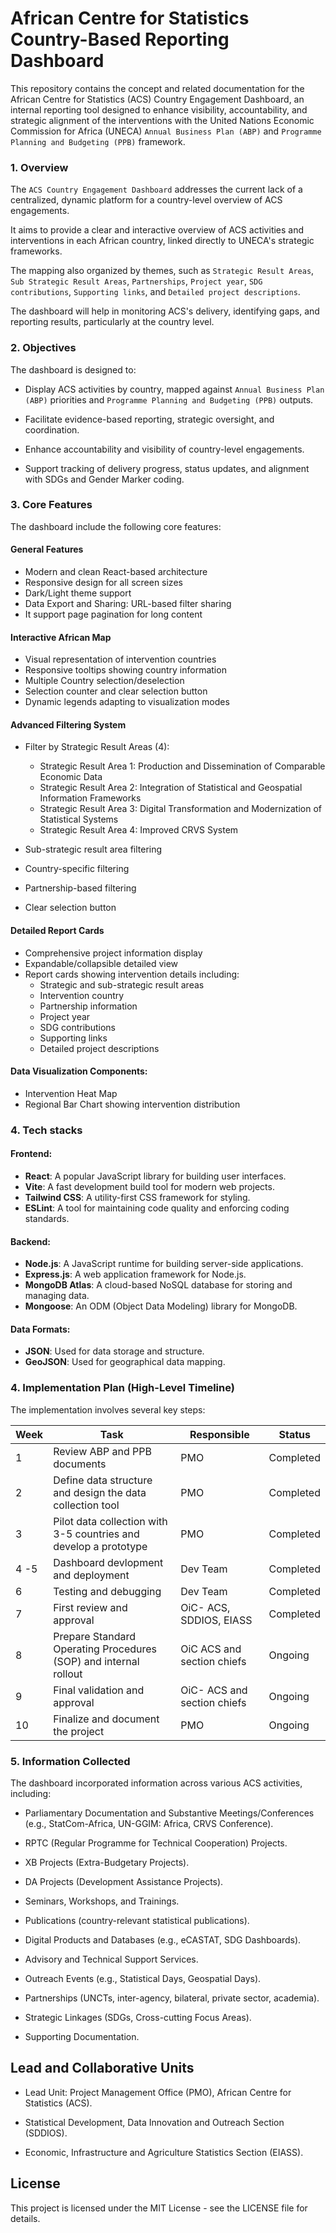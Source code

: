 # African Centre for Statistics Country-Based Reporting Dashboard

This repository contains the concept and related documentation for the African Centre for Statistics (ACS) Country Engagement Dashboard, an internal reporting tool designed to enhance visibility, accountability, and strategic alignment of the interventions with the United Nations Economic Commission for Africa (UNECA) `Annual Business Plan (ABP)` and `Programme Planning and Budgeting (PPB)` framework.  


### 1. Overview

The `ACS Country Engagement Dashboard` addresses the current lack of a centralized, dynamic platform for a country-level overview of ACS engagements. 

It aims to provide a clear and interactive overview of ACS activities and interventions in each African country, linked directly to UNECA's strategic frameworks. 

The mapping also organized by themes, such as `Strategic Result Areas`, `Sub Strategic Result Areas`, `Partnerships`,  `Project year`, `SDG contributions`, `Supporting links`, and `Detailed project descriptions`.  

The dashboard will help in monitoring ACS's delivery, identifying gaps, and reporting results, particularly at the country level.

### 2. Objectives

The dashboard is designed to:

- Display ACS activities by country, mapped against `Annual Business Plan (ABP)` priorities and `Programme Planning and Budgeting (PPB)` outputs. 

- Facilitate evidence-based reporting, strategic oversight, and coordination. 

- Enhance accountability and visibility of country-level engagements. 

- Support tracking of delivery progress, status updates, and alignment with SDGs and Gender Marker coding. 

### 3. Core Features

The dashboard include the following core features:

#### General Features
- Modern and clean React-based architecture
- Responsive design for all screen sizes
- Dark/Light theme support
- Data Export and Sharing: URL-based filter sharing
- It support page pagination for long content 

#### Interactive African Map
- Visual representation of intervention countries
- Responsive tooltips showing country information
- Multiple Country selection/deselection
- Selection counter and clear selection button
- Dynamic legends adapting to visualization modes


#### Advanced Filtering System
- Filter by Strategic Result Areas (4):
  - Strategic Result Area 1: Production and Dissemination of Comparable Economic Data  
  - Strategic Result Area 2: Integration of Statistical and Geospatial Information Frameworks  
  - Strategic Result Area 3: Digital Transformation and Modernization of Statistical Systems   
  - Strategic Result Area 4: Improved CRVS System  

- Sub-strategic result area filtering  
- Country-specific filtering  
- Partnership-based filtering  
- Clear selection button  


#### Detailed Report Cards
- Comprehensive project information display  
- Expandable/collapsible detailed view  
- Report cards showing intervention details including:
  - Strategic and sub-strategic result areas  
  - Intervention country  
  - Partnership information  
  - Project year  
  - SDG contributions  
  - Supporting links  
  - Detailed project descriptions  

#### Data Visualization Components:
- Intervention Heat Map
- Regional Bar Chart showing intervention distribution

### 4. Tech stacks

#### Frontend:

- **React**: A popular JavaScript library for building user interfaces.
- **Vite**: A fast development build tool for modern web projects.
- **Tailwind CSS**: A utility-first CSS framework for styling.
- **ESLint**: A tool for maintaining code quality and enforcing coding standards.

#### Backend:

- **Node.js**: A JavaScript runtime for building server-side applications.
- **Express.js**: A web application framework for Node.js.
- **MongoDB Atlas**: A cloud-based NoSQL database for storing and managing data.
- **Mongoose**: An ODM (Object Data Modeling) library for MongoDB.

#### Data Formats:

- **JSON**: Used for data storage and structure.
- **GeoJSON**: Used for geographical data mapping.


### 4. Implementation Plan (High-Level Timeline)

The implementation involves several key steps:

| Week | Task | Responsible | Status |
|------|------|-------------|--------|
| 1    | Review ABP and PPB documents | PMO | Completed |
| 2    | Define data structure and design the data collection tool | PMO | Completed |
| 3    | Pilot data collection with 3-5 countries and develop a prototype | PMO | Completed |
| 4 -5    | Dashboard devlopment and deployment | Dev Team | Completed |
| 6    | Testing and debugging | Dev Team | Completed |
| 7    | First review and approval | OiC- ACS, SDDIOS, EIASS | Completed |
| 8    | Prepare Standard Operating Procedures (SOP) and internal rollout | OiC ACS and section chiefs | Ongoing |
| 9    | Final validation and approval | OiC- ACS and section chiefs | Ongoing |
| 10   | Finalize and document the project | PMO | Ongoing |

### 5. Information Collected

The dashboard incorporated information across various ACS activities, including:

- Parliamentary Documentation and Substantive Meetings/Conferences (e.g., StatCom-Africa, UN-GGIM: Africa, CRVS Conference). 

- RPTC (Regular Programme for Technical Cooperation) Projects.

- XB Projects (Extra-Budgetary Projects). 

- DA Projects (Development Assistance Projects). 

- Seminars, Workshops, and Trainings. 

- Publications (country-relevant statistical publications). 

- Digital Products and Databases (e.g., eCASTAT, SDG Dashboards). 

- Advisory and Technical Support Services. 

- Outreach Events (e.g., Statistical Days, Geospatial Days). 

- Partnerships (UNCTs, inter-agency, bilateral, private sector, academia). 

- Strategic Linkages (SDGs, Cross-cutting Focus Areas). 

- Supporting Documentation. 


## Lead and Collaborative Units

- Lead Unit: Project Management Office (PMO), African Centre for Statistics (ACS). 

- Statistical Development, Data Innovation and Outreach Section (SDDIOS). 

- Economic, Infrastructure and Agriculture Statistics Section (EIASS).

## License
This project is licensed under the MIT License - see the LICENSE file for details.
